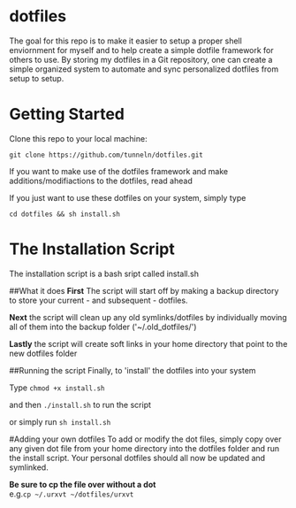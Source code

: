 # dotfiles

The goal for this repo is to make it easier to setup a proper shell enviornment
for myself and to help create a simple dotfile framework for others to use. 
By storing my dotfiles in a Git repository, one can create a simple organized system 
to automate and sync personalized dotfiles from setup to setup.

# Getting Started
Clone this repo to your local machine:

`git clone https://github.com/tunneln/dotfiles.git`

If you want to make use of the dotfiles framework and make additions/modifiactions to the dotfiles, read ahead

If you just want to use these dotfiles on your system, simply type

`cd dotfiles && sh install.sh`

# The Installation Script
The installation script is a bash sript called install.sh

##What it does
**First** The script will start off by making a backup directory to store your current - and subsequent - dotfiles.

**Next** the script will clean up any old symlinks/dotfiles by individually moving all of them into the backup folder ('~/.old_dotfiles/')

**Lastly** the script will create soft links in your home directory that point to the new dotfiles folder

##Running the script
Finally, to 'install' the dotfiles into your system

Type `chmod +x install.sh`

and then `./install.sh` to run the script

or simply run `sh install.sh`

#Adding your own dotfiles
To add or modify the dot files, simply copy over any given dot file from your home directory into the dotfiles folder and run the install script. Your personal dotfiles should all now be updated and symlinked.

**Be sure to cp the file over without a dot**  
e.g.` cp ~/.urxvt ~/dotfiles/urxvt `

